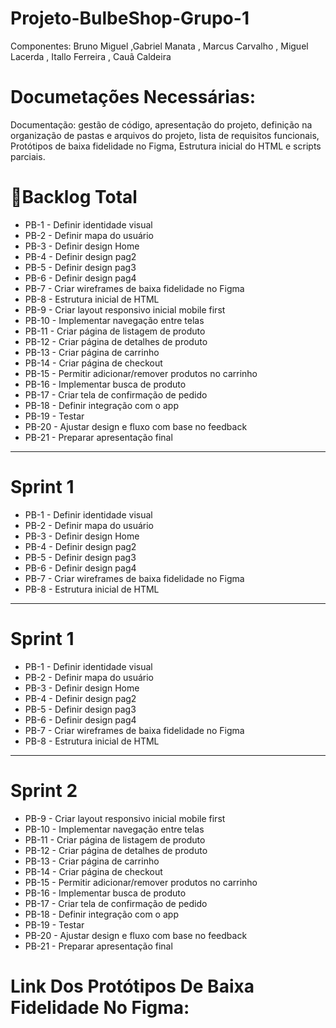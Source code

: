 # Projeto-BulbeShop-Grupo-1
Componentes: Bruno Miguel ,Gabriel Manata , Marcus Carvalho , Miguel Lacerda , Itallo Ferreira , Cauã Caldeira

# Documetações Necessárias:
Documentação: 
gestão de código, 
apresentação do projeto, 
definição na organização de pastas e arquivos do projeto, 
lista de requisitos funcionais,
Protótipos de baixa fidelidade no Figma,
Estrutura inicial do HTML e scripts parciais.


# 📌Backlog Total
- PB-1 - Definir identidade visual
- PB-2 - Definir mapa do usuário
- PB-3 - Definir design Home
- PB-4 - Definir design pag2
- PB-5 - Definir design pag3
- PB-6 - Definir design pag4
- PB-7 - Criar wireframes de baixa fidelidade no Figma
- PB-8 - Estrutura inicial de HTML
- PB-9 - Criar layout responsivo inicial mobile first
- PB-10 - Implementar navegação entre telas
- PB-11 - Criar página de listagem de produto
- PB-12 - Criar página de detalhes de produto
- PB-13 - Criar página de carrinho
- PB-14 - Criar página de checkout
- PB-15 - Permitir adicionar/remover produtos no carrinho
- PB-16 - Implementar busca de produto
- PB-17 - Criar tela de confirmação de pedido
- PB-18 - Definir integração com o app
- PB-19 - Testar
- PB-20 - Ajustar design e fluxo com base no feedback
- PB-21 - Preparar apresentação final

---------------------------------------------------------------

# Sprint 1
- PB-1 - Definir identidade visual
- PB-2 - Definir mapa do usuário
- PB-3 - Definir design Home
- PB-4 - Definir design pag2
- PB-5 - Definir design pag3
- PB-6 - Definir design pag4
- PB-7 - Criar wireframes de baixa fidelidade no Figma
- PB-8 - Estrutura inicial de HTML

---------------------------------------------------------------














# Sprint 1
- PB-1 - Definir identidade visual
- PB-2 - Definir mapa do usuário
- PB-3 - Definir design Home
- PB-4 - Definir design pag2
- PB-5 - Definir design pag3
- PB-6 - Definir design pag4
- PB-7 - Criar wireframes de baixa fidelidade no Figma
- PB-8 - Estrutura inicial de HTML

----------------------------------------------------------------

# Sprint 2
- PB-9 - Criar layout responsivo inicial mobile first
- PB-10 - Implementar navegação entre telas
- PB-11 - Criar página de listagem de produto
- PB-12 - Criar página de detalhes de produto
- PB-13 - Criar página de carrinho
- PB-14 - Criar página de checkout
- PB-15 - Permitir adicionar/remover produtos no carrinho
- PB-16 - Implementar busca de produto
- PB-17 - Criar tela de confirmação de pedido
- PB-18 - Definir integração com o app
- PB-19 - Testar
- PB-20 - Ajustar design e fluxo com base no feedback
- PB-21 - Preparar apresentação final


# Link Dos Protótipos De Baixa Fidelidade No Figma:


